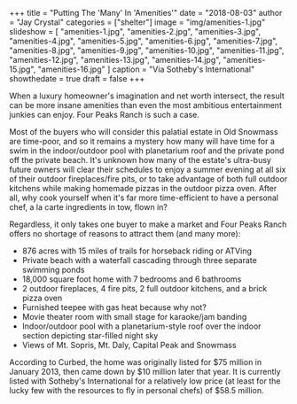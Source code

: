 +++
title = "Putting The 'Many' In 'Amenities'"
date = "2018-08-03"
author = "Jay Crystal"
categories = ["shelter"]
image = "img/amenities-1.jpg"
slideshow = [
  "amenities-1.jpg",
  "amenities-2.jpg",
  "amenities-3.jpg",
  "amenities-4.jpg",
  "amenities-5.jpg",
  "amenities-6.jpg",
  "amenities-7.jpg",
  "amenities-8.jpg",
  "amenities-9.jpg",
  "amenities-10.jpg",
  "amenities-11.jpg",
  "amenities-12.jpg",
  "amenities-13.jpg",
  "amenities-14.jpg",
  "amenities-15.jpg",
  "amenities-16.jpg"
]
caption = "Via Sotheby's International"
showthedate = true
draft = false
+++

When a luxury homeowner's imagination and net worth intersect, the result can be more insane amenities than even the most ambitious entertainment junkies can enjoy. Four Peaks Ranch is such a case.

Most of the buyers who will consider this palatial estate in Old Snowmass are time-poor, and so it remains a mystery how many will have time for a swim in the indoor/outdoor pool with planetarium roof and the private pond off the private beach. It's unknown how many of the estate's ultra-busy future owners will clear their schedules to enjoy a summer evening at all six of their outdoor fireplaces/fire pits, or to take advantage of both full outdoor kitchens while making homemade pizzas in the outdoor pizza oven. After all, why cook yourself when it's far more time-efficient to have a personal chef, a la carte ingredients in tow, flown in?

Regardless, it only takes one buyer to make a market and Four Peaks Ranch offers no shortage of reasons to attract them (and many more):

- 876 acres with 15 miles of trails for horseback riding or ATVing
- Private beach with a waterfall cascading through three separate swimming ponds
- 18,000 square foot home with 7 bedrooms and 6 bathrooms
- 2 outdoor fireplaces, 4 fire pits, 2 full outdoor kitchens, and a brick pizza oven
- Furnished teepee with gas heat because why not?
- Movie theater room with small stage for karaoke/jam banding
- Indoor/outdoor pool with a planetarium-style roof over the indoor section depicting star-filled night sky
- Views of Mt. Sopris, Mt. Daly, Capital Peak and Snowmass

According to Curbed, the home was originally listed for $75 million in January 2013, then came down by $10 million later that year. It is currently listed with Sotheby's International for a relatively low price (at least for the lucky few with the resources to fly in personal chefs) of $58.5 million.